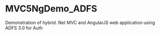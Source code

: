 MVC5NgDemo_ADFS
===============

Demonstration of hybrid .Net MVC and AngularJS web application using ADFS 3.0 for Auth

